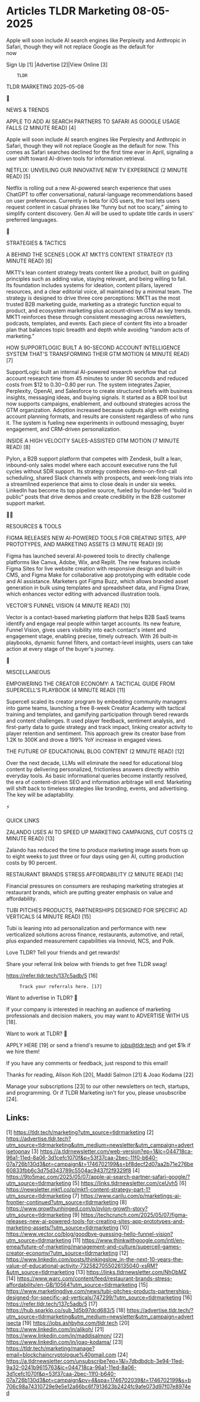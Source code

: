 # Articles TLDR Marketing 08-05-2025

Apple will soon include AI search engines like Perplexity and
Anthropic in Safari, though they will not replace Google as the
default for
now ‌ ‌ ‌ ‌ ‌ ‌ ‌ ‌ ‌ ‌ ‌ ‌ ‌ ‌ ‌ ‌ ‌ ‌ ‌ ‌ ‌ ‌ ‌ ‌ ‌ ‌  ‌ ‌ ‌ ‌ ‌ ‌ ‌ ‌ ‌ ‌ ‌ ‌ ‌ ‌ ‌ ‌ ‌ ‌ ‌ ‌ ‌ ‌ ‌ ‌ ‌ ‌ 


 Sign Up [1] |Advertise [2]|View Online [3] 

		TLDR 

TLDR MARKETING 2025-05-08

📱 

NEWS & TRENDS

 APPLE TO ADD AI SEARCH PARTNERS TO SAFARI AS GOOGLE USAGE FALLS (2
MINUTE READ) [4] 

 Apple will soon include AI search engines like Perplexity and
Anthropic in Safari, though they will not replace Google as the
default for now. This comes as Safari searches declined for the first
time ever in April, signaling a user shift toward AI-driven tools for
information retrieval. 

 NETFLIX: UNVEILING OUR INNOVATIVE NEW TV EXPERIENCE (2 MINUTE READ)
[5] 

 Netflix is rolling out a new AI-powered search experience that uses
ChatGPT to offer conversational, natural-language recommendations
based on user preferences. Currently in beta for iOS users, the tool
lets users request content in casual phrases like “funny but not too
scary,” aiming to simplify content discovery. Gen AI will be used to
update title cards in users' preferred languages. 

🚀 

STRATEGIES & TACTICS

 A BEHIND THE SCENES LOOK AT MKT1'S CONTENT STRATEGY (13 MINUTE READ)
[6] 

 MKT1's lean content strategy treats content like a product, built on
guiding principles such as adding value, staying relevant, and being
willing to fail. Its foundation includes systems for ideation, content
pillars, layered resources, and a clear editorial voice, all
maintained by a minimal team. The strategy is designed to drive three
core perceptions: MKT1 as the most trusted B2B marketing guide,
marketing as a strategic function equal to product, and ecosystem
marketing plus account-driven GTM as key trends. MKT1 reinforces these
through consistent messaging across newsletters, podcasts, templates,
and events. Each piece of content fits into a broader plan that
balances topic breadth and depth while avoiding “random acts of
marketing.” 

 HOW SUPPORTLOGIC BUILT A 90-SECOND ACCOUNT INTELLIGENCE SYSTEM THAT'S
TRANSFORMING THEIR GTM MOTION (4 MINUTE READ) [7] 

 SupportLogic built an internal AI-powered research workflow that cut
account research time from 45 minutes to under 90 seconds and reduced
costs from $12 to $0.30-$0.80 per run. The system integrates Zapier,
Perplexity, OpenAI, and Salesforce to create structured briefs with
business insights, messaging ideas, and buying signals. It started as
a BDR tool but now supports campaigns, enablement, and outbound
strategies across the GTM organization. Adoption increased because
outputs align with existing account planning formats, and results are
consistent regardless of who runs it. The system is fueling new
experiments in outbound messaging, buyer engagement, and CRM-driven
personalization. 

 INSIDE A HIGH VELOCITY SALES-ASSISTED GTM MOTION (7 MINUTE READ) [8] 

 Pylon, a B2B support platform that competes with Zendesk, built a
lean, inbound-only sales model where each account executive runs the
full cycles without SDR support. Its strategy combines
demo-on-first-call scheduling, shared Slack channels with prospects,
and week-long trials into a streamlined experience that aims to close
deals in under six weeks. LinkedIn has become its top pipeline source,
fueled by founder-led “build in public” posts that drive demos and
create credibility in the B2B customer support market. 

🧑‍💻 

RESOURCES & TOOLS

 FIGMA RELEASES NEW AI-POWERED TOOLS FOR CREATING SITES, APP
PROTOTYPES, AND MARKETING ASSETS (3 MINUTE READ) [9] 

 Figma has launched several AI-powered tools to directly challenge
platforms like Canva, Adobe, Wix, and Replit. The new features include
Figma Sites for live website creation with responsive design and
built-in CMS, and Figma Make for collaborative app prototyping with
editable code and AI assistance. Marketers got Figma Buzz, which
allows branded asset generation in bulk using templates and
spreadsheet data, and Figma Draw, which enhances vector editing with
advanced illustration tools. 

 VECTOR'S FUNNEL VISION (4 MINUTE READ) [10] 

 Vector is a contact-based marketing platform that helps B2B SaaS
teams identify and engage real people within target accounts. Its new
feature, Funnel Vision, gives users visibility into each contact's
intent and engagement stage, enabling precise, timely outreach. With
26 built-in playbooks, dynamic funnel filters, and contact-level
insights, users can take action at every stage of the buyer's journey.


🎁 

MISCELLANEOUS

 EMPOWERING THE CREATOR ECONOMY: A TACTICAL GUIDE FROM SUPERCELL'S
PLAYBOOK (4 MINUTE READ) [11] 

 Supercell scaled its creator program by embedding community managers
into game teams, launching a free 8-week Creator Academy with tactical
training and templates, and gamifying participation through tiered
rewards and content challenges. It used player feedback, sentiment
analysis, and first-party data to guide strategy and track impact,
linking creator activity to player retention and sentiment. This
approach grew its creator base from 1.2K to 300K and drove a 199% YoY
increase in engaged views. 

 THE FUTURE OF EDUCATIONAL BLOG CONTENT (2 MINUTE READ) [12] 

 Over the next decade, LLMs will eliminate the need for educational
blog content by delivering personalized, frictionless answers directly
within everyday tools. As basic informational queries become instantly
resolved, the era of content-driven SEO and information arbitrage will
end. Marketing will shift back to timeless strategies like branding,
events, and advertising. The key will be adaptability. 

⚡ 

QUICK LINKS

 ZALANDO USES AI TO SPEED UP MARKETING CAMPAIGNS, CUT COSTS (2 MINUTE
READ) [13] 

 Zalando has reduced the time to produce marketing image assets from
up to eight weeks to just three or four days using gen AI, cutting
production costs by 90 percent. 

 RESTAURANT BRANDS STRESS AFFORDABILITY (2 MINUTE READ) [14] 

 Financial pressures on consumers are reshaping marketing strategies
at restaurant brands, which are putting greater emphasis on value and
affordability. 

 TUBI PITCHES PRODUCTS, PARTNERSHIPS DESIGNED FOR SPECIFIC AD
VERTICALS (4 MINUTE READ) [15] 

 Tubi is leaning into ad personalization and performance with new
verticalized solutions across finance, restaurants, automotive, and
retail, plus expanded measurement capabilities via Innovid, NCS, and
Polk. 

Love TLDR? Tell your friends and get rewards!

 Share your referral link below with friends to get free TLDR swag! 

 https://refer.tldr.tech/137c5adb/5 [16] 

		 Track your referrals here. [17] 

Want to advertise in TLDR? 📰

 If your company is interested in reaching an audience of marketing
professionals and decision makers, you may want to ADVERTISE WITH US
[18]. 

Want to work at TLDR? 💼

 APPLY HERE [19] or send a friend's resume to jobs@tldr.tech and get
$1k if we hire them! 

 If you have any comments or feedback, just respond to this email! 

Thanks for reading, 
Alison Koh [20], Maddi Salmon [21] & Joao Kodama [22] 

 Manage your subscriptions [23] to our other newsletters on tech,
startups, and programming. Or if TLDR Marketing isn't for you, please
unsubscribe [24]. 

 

Links:
------
[1] https://tldr.tech/marketing?utm_source=tldrmarketing
[2] https://advertise.tldr.tech?utm_source=tldrmarketing&utm_medium=newsletter&utm_campaign=advertisetopnav
[3] https://a.tldrnewsletter.com/web-version?ep=1&lc=044718ca-96a1-11ed-8a06-3d1cefc1070f&p=53f37caa-2bec-11f0-b640-07a726b130d3&pt=campaign&t=1746702199&s=bf8decf2d07aa2b71e276be60833fbb6c3d75d343789c5504ac9437f2f9329f8
[4] https://9to5mac.com/2025/05/07/apple-ai-search-partner-safari-google/?utm_source=tldrmarketing
[5] https://links.tldrnewsletter.com/ceUvh5
[6] https://newsletter.mkt1.co/p/mkt1-content-strategy-part-1?utm_source=tldrmarketing
[7] https://www.carilu.com/p/marketings-ai-frontier-continued?utm_source=tldrmarketing
[8] https://www.growthunhinged.com/p/pylon-growth-story?utm_source=tldrmarketing
[9] https://techcrunch.com/2025/05/07/figma-releases-new-ai-powered-tools-for-creating-sites-app-prototypes-and-marketing-assets/?utm_source=tldrmarketing
[10] https://www.vector.co/blog/goodbye-guessing-hello-funnel-vision?utm_source=tldrmarketing
[11] https://www.thinkwithgoogle.com/intl/en-emea/future-of-marketing/management-and-culture/supercell-games-creator-economy/?utm_source=tldrmarketing
[12] https://www.linkedin.com/posts/thinkingslow_in-the-next-10-years-the-value-of-educational-activity-7325827055026135040-xsRM?&utm_source=tldrmarketing
[13] https://links.tldrnewsletter.com/NhObMZ
[14] https://www.warc.com/content/feed/restaurant-brands-stress-affordability/en-GB/10564?utm_source=tldrmarketing
[15] https://www.marketingdive.com/news/tubi-pitches-products-partnerships-designed-for-specific-ad-verticals/747299/?utm_source=tldrmarketing
[16] https://refer.tldr.tech/137c5adb/5
[17] https://hub.sparklp.co/sub_1d5b97dcd683/5
[18] https://advertise.tldr.tech/?utm_source=tldrmarketing&utm_medium=newsletter&utm_campaign=advertisecta
[19] https://jobs.ashbyhq.com/tldr.tech
[20] https://www.linkedin.com/in/alikoh/
[21] https://www.linkedin.com/in/maddisalmon/
[22] https://www.linkedin.com/in/joao-kodama/
[23] https://tldr.tech/marketing/manage?email=blockchaincryptologue%40gmail.com
[24] https://a.tldrnewsletter.com/unsubscribe?ep=1&l=7dbdbdcb-3e94-11ed-9a32-0241b9615763&lc=044718ca-96a1-11ed-8a06-3d1cefc1070f&p=53f37caa-2bec-11f0-b640-07a726b130d3&pt=campaign&pv=4&spa=1746702039&t=1746702199&s=b706c98a74310729e9e5e12a66bc6f7913623b2424fc9afe073d97f07e8974ed